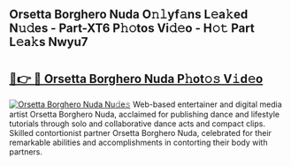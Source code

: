 ## Orsetta Borghero Nuda O𝚗𝚕yf𝚊ns L𝚎a𝚔ed N𝚞𝚍es - Part-XT6 P𝚑𝚘tos Vi𝚍𝚎o - H𝚘𝚝 Part L𝚎a𝚔s Nwyu7

# <h2><a href="http://kf60am.oniu.top/?m=Orsetta+Borghero+Nuda">🔗👉 🔴 Orsetta Borghero Nuda P𝚑ot𝚘𝚜 V𝚒d𝚎o</a></h2>

[![Orsetta Borghero Nuda Nu𝚍e𝚜](https://i.imgur.com/0qMVB7G.gif)](http://kf60am.oniu.top/?m=Orsetta+Borghero+Nuda)
Web-based entertainer and digital media artist Orsetta Borghero Nuda, acclaimed for publishing dance and lifestyle tutorials through solo and collaborative dance acts and compact clips. Skilled contortionist partner Orsetta Borghero Nuda, celebrated for their remarkable abilities and accomplishments in contorting their body with partners.  
